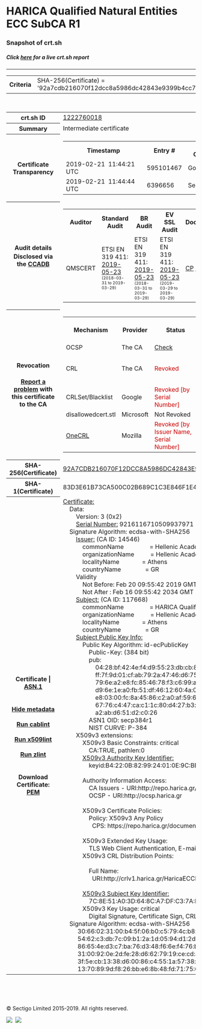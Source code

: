 # HARICA Qualified Natural Entities ECC SubCA R1
### Snapshot of crt.sh
##### Click [here](https://crt.sh/?q=92A7CDB216070F12DCC8A5986DC42843E9399B4CC7B624F92A0A1202ECBF3B50) for a live crt.sh report

---
<!DOCTYPE HTML PUBLIC "-//W3C//DTD HTML 4.0 Transitional//EN">
<HTML>

<BODY>

<TABLE>
  <TR>
    <TH class="outer">Criteria</TH>
    <TD class="outer">SHA-256(Certificate) = '92a7cdb216070f12dcc8a5986dc42843e9399b4cc7b624f92a0a1202ecbf3b50'</TD>
  </TR>
</TABLE>
<BR>
<TABLE>
  <TR>
    <TH class="outer">crt.sh ID</TH>
    <TD class="outer"><A href="?id=1222760018">1222760018</A></TD>
  </TR>
  <TR>
    <TH class="outer">Summary</TH>
    <TD class="outer">Intermediate certificate</TD>
  </TR>
  <TR>
    <TH class="outer">Certificate<BR>Transparency</TH>
    <TD class="outer">
<TABLE class="options" style="margin-left:0px">
  <TR>
    <TH>Timestamp</TH>
    <TH>Entry #</TH>
    <TH>Log Operator</TH>
    <TH>Log URL</TH>
  </TR>
  <TR>
    <TD>2019-02-21&nbsp; <FONT class="small">11:44:21 UTC</FONT></TD>
    <TD>595101467</TD>
    <TD>Google</TD>
    <TD>https://ct.googleapis.com/rocketeer</TD>
  </TR>
  <TR>
    <TD>2019-02-21&nbsp; <FONT class="small">11:44:44 UTC</FONT></TD>
    <TD>6396656</TD>
    <TD>Sectigo</TD>
    <TD>https://dodo.ct.comodo.com</TD>
  </TR>
</TABLE>
    </TD>
  </TR>
  <TR>
    <TH class="outer">Audit details<BR>
      <DIV class="small" style="padding-top:3px">Disclosed via the
        <A href="//ccadb-public.secure.force.com/mozilla/PublicAllIntermediateCerts" target="_blank">CCADB</A></DIV>
    </TH>
    <TD class="outer">
<TABLE class="options" style="margin-left:0px">
  <TR>
    <TH>Auditor</TH>
    <TH>Standard Audit</TH>
    <TH>BR Audit</TH>
    <TH>EV SSL Audit</TH>
    <TH>Documents</TH>
    <TH>CCADB</TH>
    <TH>Root Owner / Certificate</TH>
  </TR>
  <TR>
    <TD style="vertical-align:middle">QMSCERT</TD>
    <TD>ETSI EN 319 411:
      <A href="https://repo.harica.gr/documents/HARICA-AUDIT_ATTESTATION_W_ANNEX_290617-7-R2-AA-text.pdf" target="_blank">2019-05-23</A>
      <BR><FONT style="font-size:8pt">(2018-03-31 to 2019-03-29)</FONT></TD>
    <TD>ETSI EN 319 411:
      <A href="https://repo.harica.gr/documents/HARICA-AUDIT_ATTESTATION_W_ANNEX_290617-7-R2-AA-text.pdf" target="_blank">2019-05-23</A>
      <BR><FONT style="font-size:8pt">(2018-03-31 to 2019-03-29)</FONT></TD>
    <TD>ETSI EN 319 411:
      <A href="https://www.qmscert.com/share/HARICA-AUDIT_ATTESTATION_W_ANNEX_290617-7-R2-AA.pdf" target="_blank">2019-05-23</A>
      <BR><FONT style="font-size:8pt">(2019-03-29 to 2019-03-29)</FONT></TD>
    <TD>
      <A href="https://repo.harica.gr/documents/CPS-EN.pdf" target="blank">CP</A>
      <A href="https://repo.harica.gr/documents/CPS-EN.pdf" target="blank">CPS</A>
    </TD>
    <TD><A href="//ccadb.force.com/0011J00001MUlRYQA1" target="_blank">0011J00001MUlRYQA1</A></TD>
    <TD><A href="/?id=12729857">HARICA</A></TD>
  </TR>
</TABLE>
    </TD>
  </TR>
  <TR>
    <TH class="outer">Revocation<BR><BR>
      <DIV class="small" style="padding-top:3px"><A href="?id=1222760018&opt=problemreporting">Report a problem</A> with<BR>this certificate to the CA</DIV></TH>
    <TD class="outer">
      <TABLE class="options" style="margin-left:0px">
        <TR>
          <TH>Mechanism</TH>
          <TH>Provider</TH>
          <TH>Status</TH>
          <TH>Revocation Date</TH>
          <TH>Last Observed in CRL</TH>
          <TH>Last Checked <SPAN style="color:#CC0000;vertical-align:middle;font-size:70%;font-weight:normal">(Error)</SPAN></TH>
        </TR>
        <TR>
          <TD>OCSP</TD>
          <TD>The CA</TD>
          <TD><A href="?id=1222760018&opt=ocsp">Check</A></TD>
          <TD><SPAN style="color:#888888">?</SPAN></TD>
          <TD><SPAN style="color:#888888">n/a</SPAN></TD>
          <TD><SPAN style="color:#888888">?</SPAN></TD>
        </TR>
        <TR>
          <TD>CRL</TD>
          <TD>The CA</TD>
          <TD><SPAN style="color:#CC0000">Revoked</SPAN></TD><TD>2019-03-06&nbsp; <FONT class="small">11:31:07 UTC</FONT></TD><TD>2019-05-06&nbsp; <FONT class="small">10:48:25 UTC</FONT></TD><TD>2019-12-04&nbsp; <FONT class="small">16:50:07 UTC</FONT></TD>
        </TR>
        <TR>
          <TD>CRLSet/Blacklist</TD>
          <TD>Google</TD>
          <TD><SPAN style="color:#CC0000">Revoked [by Serial Number]</SPAN></TD>
          <TD><SPAN style="color:#888888">n/a</SPAN></TD>
          <TD><SPAN style="color:#888888">n/a</SPAN></TD>
          <TD><SPAN style="color:#888888">n/a</SPAN></TD>
        </TR>
        <TR>
          <TD>disallowedcert.stl</TD>
          <TD>Microsoft</TD>
          <TD>Not Revoked</TD>
          <TD><SPAN style="color:#888888">n/a</SPAN></TD>
          <TD><SPAN style="color:#888888">n/a</SPAN></TD>
          <TD><SPAN style="color:#888888">n/a</SPAN></TD>
        </TR>
        <TR>
          <TD><A href="/mozilla-onecrl" target="_blank">OneCRL</A></TD>
          <TD>Mozilla</TD>
          <TD><SPAN style="color:#CC0000">Revoked [by Issuer Name, Serial Number]</SPAN></TD><TD><SPAN style="color:#888888">Unknown</SPAN></TD>
          <TD><SPAN style="color:#888888">n/a</SPAN></TD>
          <TD><SPAN style="color:#888888">n/a</SPAN></TD>
        </TR>
      </TABLE>
    </TD>
  </TR>
  <TR>
    <TH class="outer">SHA-256(Certificate)</TH>
    <TD class="outer"><A href="//censys.io/certificates/92a7cdb216070f12dcc8a5986dc42843e9399b4cc7b624f92a0a1202ecbf3b50">92A7CDB216070F12DCC8A5986DC42843E9399B4CC7B624F92A0A1202ECBF3B50</A></TD>
  </TR>
  <TR>
    <TH class="outer">SHA-1(Certificate)</TH>
    <TD class="outer">83D3E61B73CA500C02B689C1C3E846F1E4457FD6</TD>
  </TR>
  <TR>
    <TH class="outer">Certificate | <A href="?asn1=1222760018">ASN.1</A>
      <SPAN class="small"><BR>
      <BR><BR><A href="?id=1222760018&opt=nometadata">Hide metadata</A>
      <BR><BR><A href="?id=1222760018&opt=cablint">Run cablint</A>
      <BR><BR><A href="?id=1222760018&opt=x509lint">Run x509lint</A>
      <BR><BR><A href="?id=1222760018&opt=zlint">Run zlint</A>
      <BR><BR><BR>Download Certificate: <A href="?d=1222760018">PEM</A>
      </SPAN>
    </TH>
    <TD class="text"><A href="?d=1222760018">Certificate:</A><BR>&nbsp;&nbsp;&nbsp;&nbsp;Data:<BR>&nbsp;&nbsp;&nbsp;&nbsp;&nbsp;&nbsp;&nbsp;&nbsp;Version:&nbsp;3&nbsp;(0x2)<BR>&nbsp;&nbsp;&nbsp;&nbsp;&nbsp;&nbsp;&nbsp;&nbsp;<A href="?serial=7fe63951b27c8533">Serial&nbsp;Number:</A>&nbsp;9216116710509937971&nbsp;(0x7fe63951b27c8533)<BR>&nbsp;&nbsp;&nbsp;&nbsp;Signature&nbsp;Algorithm:&nbsp;ecdsa-with-SHA256<BR>&nbsp;&nbsp;&nbsp;&nbsp;&nbsp;&nbsp;&nbsp;&nbsp;<A href="?caid=14546">Issuer:</A> <SPAN class="small">(CA ID: 14546)</SPAN><BR>&nbsp;&nbsp;&nbsp;&nbsp;&nbsp;&nbsp;&nbsp;&nbsp;&nbsp;&nbsp;&nbsp;&nbsp;commonName&nbsp;&nbsp;&nbsp;&nbsp;&nbsp;&nbsp;&nbsp;&nbsp;&nbsp;&nbsp;&nbsp;&nbsp;&nbsp;&nbsp;&nbsp;&nbsp;=&nbsp;Hellenic&nbsp;Academic&nbsp;and&nbsp;Research&nbsp;Institutions&nbsp;ECC&nbsp;RootCA&nbsp;2015<BR>&nbsp;&nbsp;&nbsp;&nbsp;&nbsp;&nbsp;&nbsp;&nbsp;&nbsp;&nbsp;&nbsp;&nbsp;organizationName&nbsp;&nbsp;&nbsp;&nbsp;&nbsp;&nbsp;&nbsp;&nbsp;&nbsp;&nbsp;=&nbsp;Hellenic&nbsp;Academic&nbsp;and&nbsp;Research&nbsp;Institutions&nbsp;Cert.&nbsp;Authority<BR>&nbsp;&nbsp;&nbsp;&nbsp;&nbsp;&nbsp;&nbsp;&nbsp;&nbsp;&nbsp;&nbsp;&nbsp;localityName&nbsp;&nbsp;&nbsp;&nbsp;&nbsp;&nbsp;&nbsp;&nbsp;&nbsp;&nbsp;&nbsp;&nbsp;&nbsp;&nbsp;=&nbsp;Athens<BR>&nbsp;&nbsp;&nbsp;&nbsp;&nbsp;&nbsp;&nbsp;&nbsp;&nbsp;&nbsp;&nbsp;&nbsp;countryName&nbsp;&nbsp;&nbsp;&nbsp;&nbsp;&nbsp;&nbsp;&nbsp;&nbsp;&nbsp;&nbsp;&nbsp;&nbsp;&nbsp;&nbsp;=&nbsp;GR<BR>&nbsp;&nbsp;&nbsp;&nbsp;&nbsp;&nbsp;&nbsp;&nbsp;Validity<BR>&nbsp;&nbsp;&nbsp;&nbsp;&nbsp;&nbsp;&nbsp;&nbsp;&nbsp;&nbsp;&nbsp;&nbsp;Not&nbsp;Before:&nbsp;Feb&nbsp;20&nbsp;09:55:42&nbsp;2019&nbsp;GMT<BR>&nbsp;&nbsp;&nbsp;&nbsp;&nbsp;&nbsp;&nbsp;&nbsp;&nbsp;&nbsp;&nbsp;&nbsp;Not&nbsp;After&nbsp;:&nbsp;Feb&nbsp;16&nbsp;09:55:42&nbsp;2034&nbsp;GMT<BR>&nbsp;&nbsp;&nbsp;&nbsp;&nbsp;&nbsp;&nbsp;&nbsp;<A href="?caid=117668">Subject:</A> <SPAN class="small">(CA ID: 117668)</SPAN><BR>&nbsp;&nbsp;&nbsp;&nbsp;&nbsp;&nbsp;&nbsp;&nbsp;&nbsp;&nbsp;&nbsp;&nbsp;commonName&nbsp;&nbsp;&nbsp;&nbsp;&nbsp;&nbsp;&nbsp;&nbsp;&nbsp;&nbsp;&nbsp;&nbsp;&nbsp;&nbsp;&nbsp;&nbsp;=&nbsp;HARICA&nbsp;Qualified&nbsp;Natural&nbsp;Entities&nbsp;ECC&nbsp;SubCA&nbsp;R1<BR>&nbsp;&nbsp;&nbsp;&nbsp;&nbsp;&nbsp;&nbsp;&nbsp;&nbsp;&nbsp;&nbsp;&nbsp;organizationName&nbsp;&nbsp;&nbsp;&nbsp;&nbsp;&nbsp;&nbsp;&nbsp;&nbsp;&nbsp;=&nbsp;Hellenic&nbsp;Academic&nbsp;and&nbsp;Research&nbsp;Institutions&nbsp;Cert.&nbsp;Authority<BR>&nbsp;&nbsp;&nbsp;&nbsp;&nbsp;&nbsp;&nbsp;&nbsp;&nbsp;&nbsp;&nbsp;&nbsp;localityName&nbsp;&nbsp;&nbsp;&nbsp;&nbsp;&nbsp;&nbsp;&nbsp;&nbsp;&nbsp;&nbsp;&nbsp;&nbsp;&nbsp;=&nbsp;Athens<BR>&nbsp;&nbsp;&nbsp;&nbsp;&nbsp;&nbsp;&nbsp;&nbsp;&nbsp;&nbsp;&nbsp;&nbsp;countryName&nbsp;&nbsp;&nbsp;&nbsp;&nbsp;&nbsp;&nbsp;&nbsp;&nbsp;&nbsp;&nbsp;&nbsp;&nbsp;&nbsp;&nbsp;=&nbsp;GR<BR>&nbsp;&nbsp;&nbsp;&nbsp;&nbsp;&nbsp;&nbsp;&nbsp;<A href="?spkisha256=3ab39bce61a825fbea8199507f2c0e7ba16fb5a11e36deb412874b51ece03d0c">Subject&nbsp;Public&nbsp;Key&nbsp;Info:</A><BR>&nbsp;&nbsp;&nbsp;&nbsp;&nbsp;&nbsp;&nbsp;&nbsp;&nbsp;&nbsp;&nbsp;&nbsp;Public&nbsp;Key&nbsp;Algorithm:&nbsp;id-ecPublicKey<BR>&nbsp;&nbsp;&nbsp;&nbsp;&nbsp;&nbsp;&nbsp;&nbsp;&nbsp;&nbsp;&nbsp;&nbsp;&nbsp;&nbsp;&nbsp;&nbsp;Public-Key:&nbsp;(384&nbsp;bit)<BR>&nbsp;&nbsp;&nbsp;&nbsp;&nbsp;&nbsp;&nbsp;&nbsp;&nbsp;&nbsp;&nbsp;&nbsp;&nbsp;&nbsp;&nbsp;&nbsp;pub:&nbsp;<BR>&nbsp;&nbsp;&nbsp;&nbsp;&nbsp;&nbsp;&nbsp;&nbsp;&nbsp;&nbsp;&nbsp;&nbsp;&nbsp;&nbsp;&nbsp;&nbsp;&nbsp;&nbsp;&nbsp;&nbsp;04:28:bf:42:4e:f4:d9:55:23:db:cb:8a:b3:33:03:<BR>&nbsp;&nbsp;&nbsp;&nbsp;&nbsp;&nbsp;&nbsp;&nbsp;&nbsp;&nbsp;&nbsp;&nbsp;&nbsp;&nbsp;&nbsp;&nbsp;&nbsp;&nbsp;&nbsp;&nbsp;ff:7f:9d:01:cf:ab:79:2a:47:46:d6:75:b7:c1:be:<BR>&nbsp;&nbsp;&nbsp;&nbsp;&nbsp;&nbsp;&nbsp;&nbsp;&nbsp;&nbsp;&nbsp;&nbsp;&nbsp;&nbsp;&nbsp;&nbsp;&nbsp;&nbsp;&nbsp;&nbsp;79:6e:a2:e8:fc:85:46:78:f3:c6:99:a9:9d:68:b5:<BR>&nbsp;&nbsp;&nbsp;&nbsp;&nbsp;&nbsp;&nbsp;&nbsp;&nbsp;&nbsp;&nbsp;&nbsp;&nbsp;&nbsp;&nbsp;&nbsp;&nbsp;&nbsp;&nbsp;&nbsp;d9:6e:1e:a0:fb:51:df:46:12:60:4a:0e:24:84:19:<BR>&nbsp;&nbsp;&nbsp;&nbsp;&nbsp;&nbsp;&nbsp;&nbsp;&nbsp;&nbsp;&nbsp;&nbsp;&nbsp;&nbsp;&nbsp;&nbsp;&nbsp;&nbsp;&nbsp;&nbsp;e8:03:00:fc:8a:45:86:c2:a0:af:59:6b:db:5b:c3:<BR>&nbsp;&nbsp;&nbsp;&nbsp;&nbsp;&nbsp;&nbsp;&nbsp;&nbsp;&nbsp;&nbsp;&nbsp;&nbsp;&nbsp;&nbsp;&nbsp;&nbsp;&nbsp;&nbsp;&nbsp;67:76:c4:47:ca:c1:1c:80:d4:27:b3:bc:f2:25:46:<BR>&nbsp;&nbsp;&nbsp;&nbsp;&nbsp;&nbsp;&nbsp;&nbsp;&nbsp;&nbsp;&nbsp;&nbsp;&nbsp;&nbsp;&nbsp;&nbsp;&nbsp;&nbsp;&nbsp;&nbsp;a2:ab:d6:51:d2:c0:26<BR>&nbsp;&nbsp;&nbsp;&nbsp;&nbsp;&nbsp;&nbsp;&nbsp;&nbsp;&nbsp;&nbsp;&nbsp;&nbsp;&nbsp;&nbsp;&nbsp;ASN1&nbsp;OID:&nbsp;secp384r1<BR>&nbsp;&nbsp;&nbsp;&nbsp;&nbsp;&nbsp;&nbsp;&nbsp;&nbsp;&nbsp;&nbsp;&nbsp;&nbsp;&nbsp;&nbsp;&nbsp;NIST&nbsp;CURVE:&nbsp;P-384<BR>&nbsp;&nbsp;&nbsp;&nbsp;&nbsp;&nbsp;&nbsp;&nbsp;X509v3&nbsp;extensions:<BR>&nbsp;&nbsp;&nbsp;&nbsp;&nbsp;&nbsp;&nbsp;&nbsp;&nbsp;&nbsp;&nbsp;&nbsp;X509v3&nbsp;Basic&nbsp;Constraints:&nbsp;critical<BR>&nbsp;&nbsp;&nbsp;&nbsp;&nbsp;&nbsp;&nbsp;&nbsp;&nbsp;&nbsp;&nbsp;&nbsp;&nbsp;&nbsp;&nbsp;&nbsp;CA:TRUE,&nbsp;pathlen:0<BR>&nbsp;&nbsp;&nbsp;&nbsp;&nbsp;&nbsp;&nbsp;&nbsp;&nbsp;&nbsp;&nbsp;&nbsp;<A href="?ski=b4220b829924010e9cbbe40efdbffb972093992a">X509v3&nbsp;Authority&nbsp;Key&nbsp;Identifier:</A><BR>&nbsp;&nbsp;&nbsp;&nbsp;&nbsp;&nbsp;&nbsp;&nbsp;&nbsp;&nbsp;&nbsp;&nbsp;&nbsp;&nbsp;&nbsp;&nbsp;keyid:B4:22:0B:82:99:24:01:0E:9C:BB:E4:0E:FD:BF:FB:97:20:93:99:2A<BR><BR>&nbsp;&nbsp;&nbsp;&nbsp;&nbsp;&nbsp;&nbsp;&nbsp;&nbsp;&nbsp;&nbsp;&nbsp;Authority&nbsp;Information&nbsp;Access:&nbsp;<BR>&nbsp;&nbsp;&nbsp;&nbsp;&nbsp;&nbsp;&nbsp;&nbsp;&nbsp;&nbsp;&nbsp;&nbsp;&nbsp;&nbsp;&nbsp;&nbsp;CA&nbsp;Issuers&nbsp;-&nbsp;URI:http://repo.harica.gr/certs/HaricaECCRootCA2015.crt<BR>&nbsp;&nbsp;&nbsp;&nbsp;&nbsp;&nbsp;&nbsp;&nbsp;&nbsp;&nbsp;&nbsp;&nbsp;&nbsp;&nbsp;&nbsp;&nbsp;OCSP&nbsp;-&nbsp;URI:http://ocsp.harica.gr<BR><BR>&nbsp;&nbsp;&nbsp;&nbsp;&nbsp;&nbsp;&nbsp;&nbsp;&nbsp;&nbsp;&nbsp;&nbsp;X509v3&nbsp;Certificate&nbsp;Policies:&nbsp;<BR>&nbsp;&nbsp;&nbsp;&nbsp;&nbsp;&nbsp;&nbsp;&nbsp;&nbsp;&nbsp;&nbsp;&nbsp;&nbsp;&nbsp;&nbsp;&nbsp;Policy:&nbsp;X509v3&nbsp;Any&nbsp;Policy<BR>&nbsp;&nbsp;&nbsp;&nbsp;&nbsp;&nbsp;&nbsp;&nbsp;&nbsp;&nbsp;&nbsp;&nbsp;&nbsp;&nbsp;&nbsp;&nbsp;&nbsp;&nbsp;CPS:&nbsp;https://repo.harica.gr/documents/CPS<BR><BR>&nbsp;&nbsp;&nbsp;&nbsp;&nbsp;&nbsp;&nbsp;&nbsp;&nbsp;&nbsp;&nbsp;&nbsp;X509v3&nbsp;Extended&nbsp;Key&nbsp;Usage:&nbsp;<BR>&nbsp;&nbsp;&nbsp;&nbsp;&nbsp;&nbsp;&nbsp;&nbsp;&nbsp;&nbsp;&nbsp;&nbsp;&nbsp;&nbsp;&nbsp;&nbsp;TLS&nbsp;Web&nbsp;Client&nbsp;Authentication,&nbsp;E-mail&nbsp;Protection,&nbsp;1.3.6.1.4.1.311.10.3.12<BR>&nbsp;&nbsp;&nbsp;&nbsp;&nbsp;&nbsp;&nbsp;&nbsp;&nbsp;&nbsp;&nbsp;&nbsp;X509v3&nbsp;CRL&nbsp;Distribution&nbsp;Points:&nbsp;<BR><BR>&nbsp;&nbsp;&nbsp;&nbsp;&nbsp;&nbsp;&nbsp;&nbsp;&nbsp;&nbsp;&nbsp;&nbsp;&nbsp;&nbsp;&nbsp;&nbsp;Full&nbsp;Name:<BR>&nbsp;&nbsp;&nbsp;&nbsp;&nbsp;&nbsp;&nbsp;&nbsp;&nbsp;&nbsp;&nbsp;&nbsp;&nbsp;&nbsp;&nbsp;&nbsp;&nbsp;&nbsp;URI:http://crlv1.harica.gr/HaricaECCRootCA2015/crlv1.der.crl<BR><BR>&nbsp;&nbsp;&nbsp;&nbsp;&nbsp;&nbsp;&nbsp;&nbsp;&nbsp;&nbsp;&nbsp;&nbsp;<A href="?ski=7c8e51a03d648ca7dfc37ad17fdb1ac4c988d82b">X509v3&nbsp;Subject&nbsp;Key&nbsp;Identifier:</A><BR>&nbsp;&nbsp;&nbsp;&nbsp;&nbsp;&nbsp;&nbsp;&nbsp;&nbsp;&nbsp;&nbsp;&nbsp;&nbsp;&nbsp;&nbsp;&nbsp;7C:8E:51:A0:3D:64:8C:A7:DF:C3:7A:D1:7F:DB:1A:C4:C9:88:D8:2B<BR>&nbsp;&nbsp;&nbsp;&nbsp;&nbsp;&nbsp;&nbsp;&nbsp;&nbsp;&nbsp;&nbsp;&nbsp;X509v3&nbsp;Key&nbsp;Usage:&nbsp;critical<BR>&nbsp;&nbsp;&nbsp;&nbsp;&nbsp;&nbsp;&nbsp;&nbsp;&nbsp;&nbsp;&nbsp;&nbsp;&nbsp;&nbsp;&nbsp;&nbsp;Digital&nbsp;Signature,&nbsp;Certificate&nbsp;Sign,&nbsp;CRL&nbsp;Sign<BR>&nbsp;&nbsp;&nbsp;&nbsp;Signature&nbsp;Algorithm:&nbsp;ecdsa-with-SHA256<BR>&nbsp;&nbsp;&nbsp;&nbsp;&nbsp;&nbsp;&nbsp;&nbsp;&nbsp;30:66:02:31:00:b4:5f:06:b0:c5:79:4c:b8:d3:95:a4:67:cb:<BR>&nbsp;&nbsp;&nbsp;&nbsp;&nbsp;&nbsp;&nbsp;&nbsp;&nbsp;54:62:c3:db:7c:09:b1:2a:1d:05:94:d1:2d:a4:ae:0e:f9:50:<BR>&nbsp;&nbsp;&nbsp;&nbsp;&nbsp;&nbsp;&nbsp;&nbsp;&nbsp;86:65:4e:d3:c7:ba:76:d3:48:f6:6e:f4:76:b7:b0:15:5a:02:<BR>&nbsp;&nbsp;&nbsp;&nbsp;&nbsp;&nbsp;&nbsp;&nbsp;&nbsp;31:00:92:0e:2d:fe:28:d6:62:79:19:ce:cd:aa:40:b2:cc:bb:<BR>&nbsp;&nbsp;&nbsp;&nbsp;&nbsp;&nbsp;&nbsp;&nbsp;&nbsp;3f:5e:cb:13:38:d6:00:86:c4:55:1a:57:38:c7:7d:43:ea:73:<BR>&nbsp;&nbsp;&nbsp;&nbsp;&nbsp;&nbsp;&nbsp;&nbsp;&nbsp;13:70:89:9d:f8:26:bb:e6:8b:48:fd:71:75:60<BR>    </TD>
  </TR>
</TABLE>

  <BR><BR><BR>

  <P class="copyright">&copy; Sectigo Limited 2015-2019. All rights reserved.</P>
  <DIV>
    <A href="https://sectigo.com/"><IMG src="/sectigo_s.png"></A>
    &nbsp;<A href="https://github.com/crtsh"><IMG src="/GitHub-Mark-32px.png"></A>
  </DIV>
</BODY>
</HTML>
